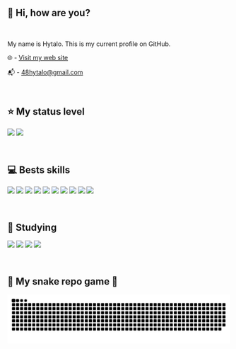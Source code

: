 <h2 align="start"> 👋 Hi, how are you? </h2>
<br>
<p align="justify">
My name is Hytalo. This is my current profile on GitHub.


🌐 - <a target="_blank" href="https://hydev-vercel.vercel.app/">Visit my web site</a>  

📬 - 48hytalo@gmail.com
</p>
<br>
<h2 align="start"> ⭐ My status level  </h2>
<p align = "start">
<img src="https://github-readme-stats.vercel.app/api?username=Jallapeno&show_icons=true&theme=cobalt" height="180em">
<img src="https://github-readme-stats.vercel.app/api/top-langs?username=Jallapeno&show_icons=true&locale=en&layout=compact&theme=cobalt" height="180em">
</p>
<br>
<h2 align="start"> 💻 Bests skills </h2>
<p align="justify">
<img src="https://img.shields.io/badge/JavaScript-%23F7DF1E.svg?&logo=javascript&logoColor=black&style=flat&style=plastic" height="25"/>

<img src="https://img.shields.io/badge/-TypeScript-2F74C0?logo=typescript&logoColor=white&style=flat&style=plastic" height="25"/>

<img src="https://img.shields.io/badge/-Angular-D6002F?logo=angular&logoColor=white&style=flat&style=plastic" height="25"/>

<img src="https://img.shields.io/badge/Ionic-4586F7.svg?&logo=ionic&logoColor=white&style=flat&style=plastic" height="25"/>

<img src="https://img.shields.io/badge/Node.js%20-%2343853D.svg?&style=flat&logo=node.js&logoColor=white&style=plastic" height="25"/>


<img src="https://img.shields.io/badge/-HTML5-F16529?logo=html5&logoColor=white&style=flat&style=plastic" height="25"/>
<img src="https://img.shields.io/badge/-CSS3-00BFFF?logo=css3&logoColor=white&style=flat&style=plastic" height="25"/>
<img src="https://img.shields.io/badge/Sass-C76494.svg?&logo=sass&logoColor=white&style=flat&style=plastic" height="25"/>
<img src="https://img.shields.io/badge/-MySQL-blue?&logo=mysql&logoColor=white&style=flat&style=plastic" height="25"/>
<img src="https://img.shields.io/badge/MongoDB-white.svg?&logo=mongodb&logoColor=green&style=flat&style=plastic" height="25"/>
</p>
<br>
<h2>📖 Studying</h2>
<p align="justify">
<img src="https://img.shields.io/badge/Vue.js-35495E.svg?&logo=vuedotjs&logoColor=4FC08D&style=flat&style=plastic" height="25"/>
<img src="https://img.shields.io/badge/React.js-20232A.svg?&logo=react&logoColor=61DAFB&style=flat&style=plastic" height="25"/>
<img src="https://img.shields.io/badge/Flutter-45BFF3.svg?&logo=flutter&logoColor=03589C&style=flat&style=plastic" height="25"/>
<img src="https://img.shields.io/badge/Python-1E415E.svg?&logo=python&logoColor=white&style=flat&style=plastic" height="25"/>
</p>
<br>
<h2 align="start">🐍 My snake repo game 🐍</h2>

![](https://github.com/Platane/snk/raw/output/github-contribution-grid-snake.svg)
